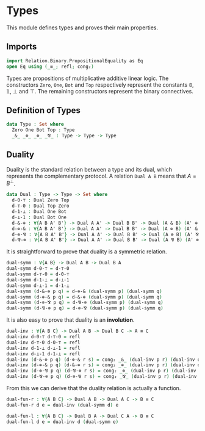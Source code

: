 # Types

This module defines types and proves their main properties.

## Imports

```agda
import Relation.Binary.PropositionalEquality as Eq
open Eq using (_≡_; refl; cong₂)
```

Types are propositions of multiplicative additive linear logic. The constructors
`Zero`, `One`, `Bot` and `Top` respectively represent the constants
$\mathbb{0}$, $\mathbb{1}$, $⊥$ and $⊤$. The remaining constructors represent
the binary connectives.

## Definition of Types

```agda
data Type : Set where
  Zero One Bot Top : Type
  _&_ _⊕_ _⊗_ _⅋_ : Type -> Type -> Type
```

## Duality

Duality is the standard relation between a type and its dual, which represents
the complementary protocol. A relation `Dual A B` means that $A = B^⊥$.

```agda
data Dual : Type -> Type -> Set where
  d-0-⊤ : Dual Zero Top
  d-⊤-0 : Dual Top Zero
  d-1-⊥ : Dual One Bot
  d-⊥-1 : Dual Bot One
  d-&-⊕ : ∀{A B A' B'} -> Dual A A' -> Dual B B' -> Dual (A & B) (A' ⊕ B')
  d-⊕-& : ∀{A B A' B'} -> Dual A A' -> Dual B B' -> Dual (A ⊕ B) (A' & B')
  d-⊗-⅋ : ∀{A B A' B'} -> Dual A A' -> Dual B B' -> Dual (A ⊗ B) (A' ⅋ B')
  d-⅋-⊗ : ∀{A B A' B'} -> Dual A A' -> Dual B B' -> Dual (A ⅋ B) (A' ⊗ B')
```

It is straightforward to prove that duality is a symmetric relation.

```agda
dual-symm : ∀{A B} -> Dual A B -> Dual B A
dual-symm d-0-⊤ = d-⊤-0
dual-symm d-⊤-0 = d-0-⊤
dual-symm d-1-⊥ = d-⊥-1
dual-symm d-⊥-1 = d-1-⊥
dual-symm (d-&-⊕ p q) = d-⊕-& (dual-symm p) (dual-symm q)
dual-symm (d-⊕-& p q) = d-&-⊕ (dual-symm p) (dual-symm q)
dual-symm (d-⊗-⅋ p q) = d-⅋-⊗ (dual-symm p) (dual-symm q)
dual-symm (d-⅋-⊗ p q) = d-⊗-⅋ (dual-symm p) (dual-symm q)
```

It is also easy to prove that duality is an **involution**.

```agda
dual-inv : ∀{A B C} -> Dual A B -> Dual B C -> A ≡ C
dual-inv d-0-⊤ d-⊤-0 = refl
dual-inv d-⊤-0 d-0-⊤ = refl
dual-inv d-1-⊥ d-⊥-1 = refl
dual-inv d-⊥-1 d-1-⊥ = refl
dual-inv (d-&-⊕ p q) (d-⊕-& r s) = cong₂ _&_ (dual-inv p r) (dual-inv q s)
dual-inv (d-⊕-& p q) (d-&-⊕ r s) = cong₂ _⊕_ (dual-inv p r) (dual-inv q s)
dual-inv (d-⊗-⅋ p q) (d-⅋-⊗ r s) = cong₂ _⊗_ (dual-inv p r) (dual-inv q s)
dual-inv (d-⅋-⊗ p q) (d-⊗-⅋ r s) = cong₂ _⅋_ (dual-inv p r) (dual-inv q s)
```

From this we can derive that the duality relation is actually a
function.

```agda
dual-fun-r : ∀{A B C} -> Dual A B -> Dual A C -> B ≡ C
dual-fun-r d e = dual-inv (dual-symm d) e

dual-fun-l : ∀{A B C} -> Dual B A -> Dual C A -> B ≡ C
dual-fun-l d e = dual-inv d (dual-symm e)
```
